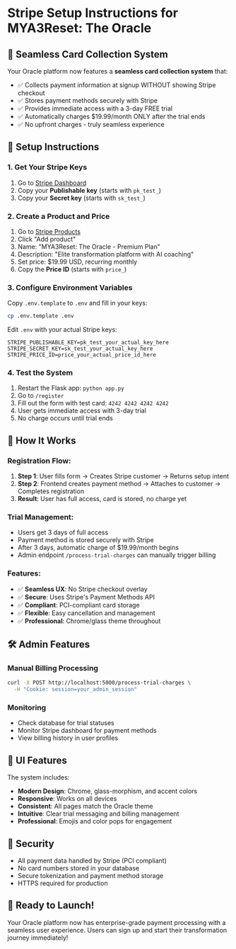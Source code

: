 # Stripe Setup Instructions for MYA3Reset: The Oracle

## 🎯 Seamless Card Collection System

Your Oracle platform now features a **seamless card collection system** that:
- ✅ Collects payment information at signup WITHOUT showing Stripe checkout
- ✅ Stores payment methods securely with Stripe
- ✅ Provides immediate access with a 3-day FREE trial
- ✅ Automatically charges $19.99/month ONLY after the trial ends
- ✅ No upfront charges - truly seamless experience

## 🔧 Setup Instructions

### 1. Get Your Stripe Keys
1. Go to [Stripe Dashboard](https://dashboard.stripe.com/apikeys)
2. Copy your **Publishable key** (starts with `pk_test_`)
3. Copy your **Secret key** (starts with `sk_test_`)

### 2. Create a Product and Price
1. Go to [Stripe Products](https://dashboard.stripe.com/products)
2. Click "Add product"
3. Name: "MYA3Reset: The Oracle - Premium Plan"
4. Description: "Elite transformation platform with AI coaching"
5. Set price: $19.99 USD, recurring monthly
6. Copy the **Price ID** (starts with `price_`)

### 3. Configure Environment Variables
Copy `.env.template` to `.env` and fill in your keys:

```bash
cp .env.template .env
```

Edit `.env` with your actual Stripe keys:
```
STRIPE_PUBLISHABLE_KEY=pk_test_your_actual_key_here
STRIPE_SECRET_KEY=sk_test_your_actual_key_here  
STRIPE_PRICE_ID=price_your_actual_price_id_here
```

### 4. Test the System
1. Restart the Flask app: `python app.py`
2. Go to `/register`
3. Fill out the form with test card: `4242 4242 4242 4242`
4. User gets immediate access with 3-day trial
5. No charge occurs until trial ends

## 🔄 How It Works

### Registration Flow:
1. **Step 1**: User fills form → Creates Stripe customer → Returns setup intent
2. **Step 2**: Frontend creates payment method → Attaches to customer → Completes registration
3. **Result**: User has full access, card is stored, no charge yet

### Trial Management:
- Users get 3 days of full access
- Payment method is stored securely with Stripe
- After 3 days, automatic charge of $19.99/month begins
- Admin endpoint `/process-trial-charges` can manually trigger billing

### Features:
- ✅ **Seamless UX**: No Stripe checkout overlay
- ✅ **Secure**: Uses Stripe's Payment Methods API
- ✅ **Compliant**: PCI-compliant card storage
- ✅ **Flexible**: Easy cancellation and management
- ✅ **Professional**: Chrome/glass theme throughout

## 🛠️ Admin Features

### Manual Billing Processing
```bash
curl -X POST http://localhost:5000/process-trial-charges \
  -H "Cookie: session=your_admin_session"
```

### Monitoring
- Check database for trial statuses
- Monitor Stripe dashboard for payment methods
- View billing history in user profiles

## 🎨 UI Features

The system includes:
- **Modern Design**: Chrome, glass-morphism, and accent colors
- **Responsive**: Works on all devices  
- **Consistent**: All pages match the Oracle theme
- **Intuitive**: Clear trial messaging and billing management
- **Professional**: Emojis and color pops for engagement

## 🔐 Security

- All payment data handled by Stripe (PCI compliant)
- No card numbers stored in your database
- Secure tokenization and payment method storage
- HTTPS required for production

## 🚀 Ready to Launch!

Your Oracle platform now has enterprise-grade payment processing with a seamless user experience. Users can sign up and start their transformation journey immediately!
